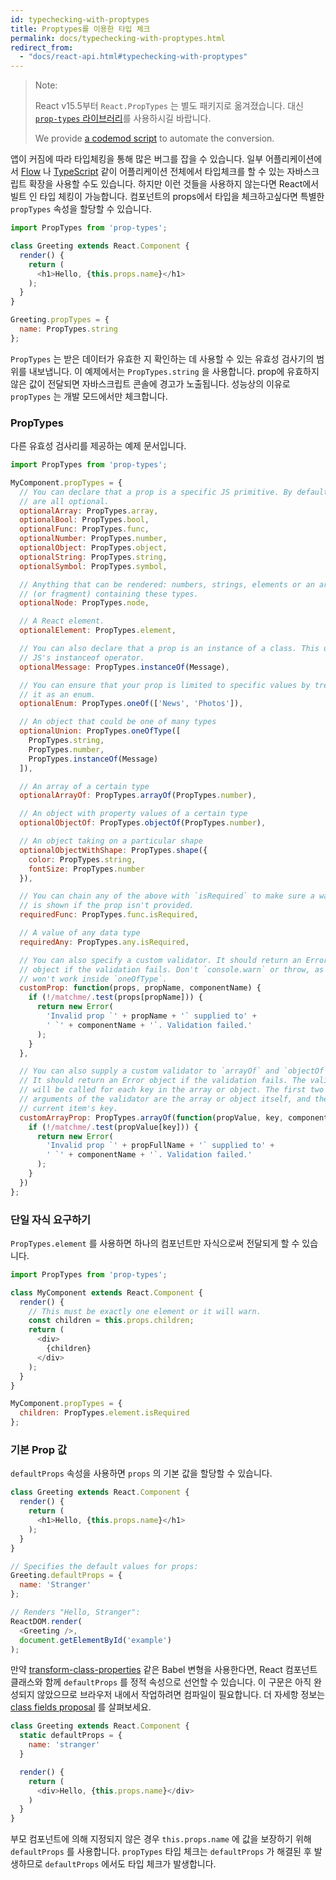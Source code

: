```yaml
---
id: typechecking-with-proptypes
title: Proptypes를 이용한 타입 체크
permalink: docs/typechecking-with-proptypes.html
redirect_from:
  - "docs/react-api.html#typechecking-with-proptypes"
---
```


> Note:
>
> React v15.5부터 `React.PropTypes` 는 별도 패키지로 옮겨졌습니다. 대신 [`prop-types` 라이브러리](https://www.npmjs.com/package/prop-types)를 사용하시길 바랍니다.
>
>We provide [a codemod script](/blog/2017/04/07/react-v15.5.0.html#migrating-from-reactproptypes) to automate the conversion.

앱이 커짐에 따라 타입체킹을 통해 많은 버그를 잡을 수 있습니다. 일부 어플리케이션에서 [Flow](https://flowtype.org/) 나 [TypeScript](https://www.typescriptlang.org/) 같이 어플리케이션 전체에서 타입체크를 할 수 있는 자바스크립트 확장을 사용할 수도 있습니다. 하지만 이런 것들을 사용하지 않는다면 React에서 빌트 인 타입 체킹이 가능합니다. 컴포넌트의 props에서 타입을 체크하고싶다면 특별한 `propTypes` 속성을 할당할 수 있습니다.

```javascript
import PropTypes from 'prop-types';

class Greeting extends React.Component {
  render() {
    return (
      <h1>Hello, {this.props.name}</h1>
    );
  }
}

Greeting.propTypes = {
  name: PropTypes.string
};
```

`PropTypes` 는 받은 데이터가 유효한 지 확인하는 데 사용할 수 있는 유효성 검사기의 범위를 내보냅니다. 이 예제에서는 `PropTypes.string` 을 사용합니다. prop에 유효하지않은 값이 전달되면 자바스크립트 콘솔에 경고가 노출됩니다. 성능상의 이유로 `propTypes` 는 개발 모드에서만 체크합니다.

### PropTypes

다른 유효성 검사리를 제공하는 예제 문서입니다.

```javascript
import PropTypes from 'prop-types';

MyComponent.propTypes = {
  // You can declare that a prop is a specific JS primitive. By default, these
  // are all optional.
  optionalArray: PropTypes.array,
  optionalBool: PropTypes.bool,
  optionalFunc: PropTypes.func,
  optionalNumber: PropTypes.number,
  optionalObject: PropTypes.object,
  optionalString: PropTypes.string,
  optionalSymbol: PropTypes.symbol,

  // Anything that can be rendered: numbers, strings, elements or an array
  // (or fragment) containing these types.
  optionalNode: PropTypes.node,

  // A React element.
  optionalElement: PropTypes.element,

  // You can also declare that a prop is an instance of a class. This uses
  // JS's instanceof operator.
  optionalMessage: PropTypes.instanceOf(Message),

  // You can ensure that your prop is limited to specific values by treating
  // it as an enum.
  optionalEnum: PropTypes.oneOf(['News', 'Photos']),

  // An object that could be one of many types
  optionalUnion: PropTypes.oneOfType([
    PropTypes.string,
    PropTypes.number,
    PropTypes.instanceOf(Message)
  ]),

  // An array of a certain type
  optionalArrayOf: PropTypes.arrayOf(PropTypes.number),

  // An object with property values of a certain type
  optionalObjectOf: PropTypes.objectOf(PropTypes.number),

  // An object taking on a particular shape
  optionalObjectWithShape: PropTypes.shape({
    color: PropTypes.string,
    fontSize: PropTypes.number
  }),

  // You can chain any of the above with `isRequired` to make sure a warning
  // is shown if the prop isn't provided.
  requiredFunc: PropTypes.func.isRequired,

  // A value of any data type
  requiredAny: PropTypes.any.isRequired,

  // You can also specify a custom validator. It should return an Error
  // object if the validation fails. Don't `console.warn` or throw, as this
  // won't work inside `oneOfType`.
  customProp: function(props, propName, componentName) {
    if (!/matchme/.test(props[propName])) {
      return new Error(
        'Invalid prop `' + propName + '` supplied to' +
        ' `' + componentName + '`. Validation failed.'
      );
    }
  },

  // You can also supply a custom validator to `arrayOf` and `objectOf`.
  // It should return an Error object if the validation fails. The validator
  // will be called for each key in the array or object. The first two
  // arguments of the validator are the array or object itself, and the
  // current item's key.
  customArrayProp: PropTypes.arrayOf(function(propValue, key, componentName, location, propFullName) {
    if (!/matchme/.test(propValue[key])) {
      return new Error(
        'Invalid prop `' + propFullName + '` supplied to' +
        ' `' + componentName + '`. Validation failed.'
      );
    }
  })
};
```

### 단일 자식 요구하기

`PropTypes.element` 를 사용하면 하나의 컴포넌트만 자식으로써 전달되게 할 수 있습니다.

```javascript
import PropTypes from 'prop-types';

class MyComponent extends React.Component {
  render() {
    // This must be exactly one element or it will warn.
    const children = this.props.children;
    return (
      <div>
        {children}
      </div>
    );
  }
}

MyComponent.propTypes = {
  children: PropTypes.element.isRequired
};
```

### 기본 Prop 값
`defaultProps` 속성을 사용하면 `props` 의 기본 값을 할당할 수 있습니다.

```javascript
class Greeting extends React.Component {
  render() {
    return (
      <h1>Hello, {this.props.name}</h1>
    );
  }
}

// Specifies the default values for props:
Greeting.defaultProps = {
  name: 'Stranger'
};

// Renders "Hello, Stranger":
ReactDOM.render(
  <Greeting />,
  document.getElementById('example')
);
```

만약 [transform-class-properties](https://babeljs.io/docs/plugins/transform-class-properties/) 같은 Babel 변형을 사용한다면, React 컴포넌트 클래스와 함께 `defaultProps` 를 정적 속성으로 선언할 수 있습니다. 이 구문은 아직 완성되지 않았으므로 브라우저 내에서 작업하려면 컴파일이 필요합니다. 더 자세항 정보는 [class fields proposal](https://github.com/tc39/proposal-class-fields) 를 살펴보세요.

```javascript
class Greeting extends React.Component {
  static defaultProps = {
    name: 'stranger'
  }

  render() {
    return (
      <div>Hello, {this.props.name}</div>
    )
  }
}
```

부모 컴포넌트에 의해 지정되지 않은 경우 `this.props.name` 에 값을 보장하기 위해 `defaultProps` 를 사용합니다. `propTypes` 타입 체크는 `defaultProps` 가 해결된 후 발생하므로 `defaultProps` 에서도 타입 체크가 발생합니다.

